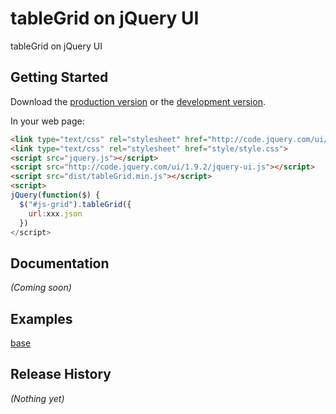 # tableGrid on jQuery UI

tableGrid on jQuery UI

## Getting Started
Download the [production version][min] or the [development version][max].

[min]: https://raw.github.com/Ysudo/tableGrid/master/dist/tableGrid.min.js
[max]: https://raw.github.com/Ysudo/tableGrid/master/dist/tableGrid.js

In your web page:

```html
<link type="text/css" rel="stylesheet" href="http://code.jquery.com/ui/1.9.2/themes/base/jquery-ui.css">
<link type="text/css" rel="stylesheet" href="style/style.css">
<script src="jquery.js"></script>
<script src="http://code.jquery.com/ui/1.9.2/jquery-ui.js"></script>
<script src="dist/tableGrid.min.js"></script>
<script>
jQuery(function($) {
  $("#js-grid").tableGrid({
    url:xxx.json
  })
</script>
```

## Documentation
_(Coming soon)_

## Examples
[base][baselink]

[baselink]: http://jsfiddle.net/yunsudong/CZgAg/



## Release History
_(Nothing yet)_
